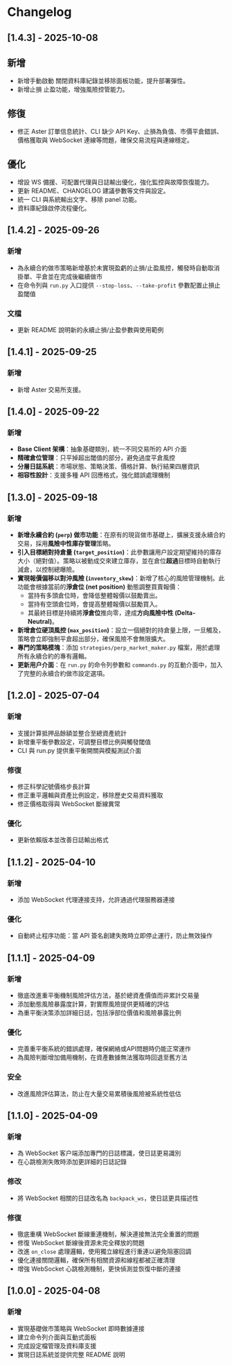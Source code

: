 # Changelog

## [1.4.3] - 2025-10-08

## 新增
- 新增手動啟動 關閉資料庫紀錄並移除面板功能，提升部署彈性。
- 新增止損 止盈功能，增強風險控管能力。

## 修復
- 修正 Aster 訂單信息統計、CLI 缺少 API Key、止損為負值、市價平倉錯誤、價格獲取與 WebSocket 連線等問題，確保交易流程與連線穩定。

## 優化
- 增設 WS 備援、可配置代理與日誌輸出優化，強化監控與故障恢復能力。
- 更新 README、CHANGELOG 建議參數等文件與設定。
- 統一 CLI 與系統輸出文字、移除 panel 功能。
- 資料庫紀錄啟停流程優化。

## [1.4.2] - 2025-09-26

### 新增

- 為永續合約做市策略新增基於未實現盈虧的止損/止盈風控，觸發時自動取消掛單、平倉並在完成後繼續做市
- 在命令列與 `run.py` 入口提供 `--stop-loss`、`--take-profit` 參數配置止損止盈閾值

### 文檔

- 更新 README 說明新的永續止損/止盈參數與使用範例

## [1.4.1] - 2025-09-25

### 新增
- 新增 Aster 交易所支援。

## [1.4.0] - 2025-09-22

### 新增
- **Base Client 架構**：抽象基礎類別，統一不同交易所的 API 介面
- **精確倉位管理**：只平掉超出閾值的部分，避免過度平倉風控
- **分層日誌系統**：市場狀態、策略決策、價格計算、執行結果四層資訊
- **相容性設計**：支援多種 API 回應格式，強化錯誤處理機制

## [1.3.0] - 2025-09-18

### 新增
- **新增永續合約 (`perp`) 做市功能**：在原有的現貨做市基礎上，擴展支援永續合約交易，採用**風險中性庫存管理**策略。
- **引入目標絕對持倉量 (`target_position`)**：此參數讓用户設定期望維持的庫存大小（絕對值）。策略以被動成交來建立庫存，並在倉位**超過**目標時自動執行減倉，以控制總曝險。
- **實現報價偏移以對沖風險 (`inventory_skew`)**：新增了核心的風險管理機制。此功能會根據當前的**淨倉位 (net position)** 動態調整買賣報價：
    - 當持有多頭倉位時，會降低整體報價以鼓勵賣出。
    - 當持有空頭倉位時，會提高整體報價以鼓勵買入。
    - 其最終目標是持續將**淨倉位**推向零，達成**方向風險中性 (Delta-Neutral)**。
- **新增倉位硬頂風控 (`max_position`)**：設立一個絕對的持倉量上限，一旦觸及，策略會立即強制平倉超出部分，確保風險不會無限擴大。
- **專門的策略模塊**：添加 `strategies/perp_market_maker.py` 檔案，用於處理所有永續合約的專有邏輯。
- **更新用户介面**：在 `run.py` 的命令列參數和 `commands.py` 的互動介面中，加入了完整的永續合約做市設定選項。

## [1.2.0] - 2025-07-04

### 新增
- 支援計算抵押品餘額並整合至總資產統計
- 新增重平衡參數設定，可調整目標比例與觸發閾值
- CLI 與 run.py 提供重平衡開關與模擬測試介面

### 修復
- 修正科學記號價格步長計算
- 修正重平邏輯與資產比例設定，移除歷史交易資料獲取
- 修正價格取得與 WebSocket 斷線異常

### 優化
- 更新依賴版本並改善日誌輸出格式


## [1.1.2] - 2025-04-10

### 新增

- 添加 WebSocket 代理連接支持，允許通過代理服務器連接

### 優化

- 自動終止程序功能：當 API 簽名創建失敗時立即停止運行，防止無效操作


## [1.1.1] - 2025-04-09

### 新增

- 徹底改進重平衡機制風險評估方法，基於總資產價值而非累計交易量
- 添加動態風險暴露度計算，對實際風險提供更精確的評估
- 為重平衡決策添加詳細日誌，包括淨部位價值和風險暴露比例

### 優化

- 完善重平衡系統的錯誤處理，確保網絡或API問題時仍能正常運作
- 為風險判斷增加備用機制，在資產數據無法獲取時回退至舊方法

### 安全

- 改進風險評估算法，防止在大量交易累積後風險被系統性低估

## [1.1.0] - 2025-04-09

### 新增

- 為 WebSocket 客户端添加專門的日誌標識，使日誌更易識別
- 在心跳檢測失敗時添加更詳細的日誌記錄

### 修改

- 將 WebSocket 相關的日誌改名為 `backpack_ws`，使日誌更具描述性

### 修復

- 徹底重構 WebSocket 斷線重連機制，解決連接無法完全重置的問題
- 修復 WebSocket 斷線後資源未完全釋放的問題
- 改進 `on_close` 處理邏輯，使用獨立線程進行重連以避免阻塞回調
- 優化連接關閉邏輯，確保所有相關資源和線程都被正確清理
- 增強 WebSocket 心跳檢測機制，更快偵測並恢復中斷的連接

## [1.0.0] - 2025-04-08

### 新增

- 實現基礎做市策略與 WebSocket 即時數據連接
- 建立命令列介面與互動式面板
- 完成設定檔管理及資料庫支援
- 實現日誌系統並提供完整 README 説明